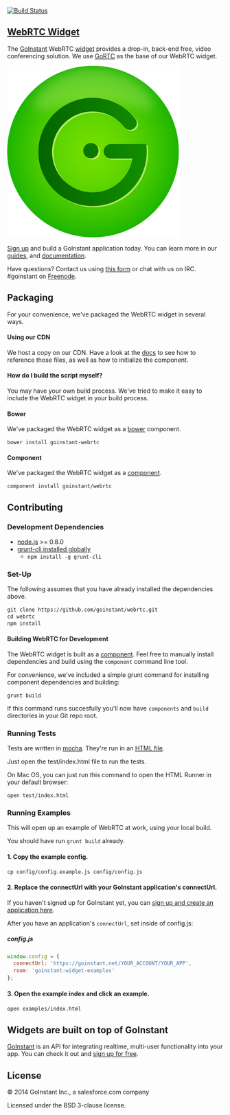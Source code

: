 [![Build Status](https://travis-ci.org/goinstant/webrtc.png?branch=master)](https://travis-ci.org/goinstant/webrtc)

## [WebRTC Widget](https://developers.goinstant.com/v1/widgets/webrtc.html)

The [GoInstant](https://goinstant.com) WebRTC [widget](https://developers.goinstant.com/v1/widgets/index.html)
provides a drop-in, back-end free, video conferencing solution. We use [GoRTC](https://github.com/goinstant/gortc)
as the base of our WebRTC widget.

![WebRTC](webrtc.png)

[Sign up](https://goinstant.com/signup) and build a GoInstant application today.
You can learn more in our [guides](https://developers.goinstant.com/v1/widgets/guides/index.html),
and [documentation](https://developers.goinstant.com/v1/widgets/webrtc.html).

Have questions? Contact us using [this form](https://goinstant.com/contact) or
chat with us on IRC. #goinstant on [Freenode](http://freenode.net/).

## Packaging
For your convenience, we've packaged the WebRTC widget in several
ways.

#### Using our CDN

We host a copy on our CDN. Have a look at the [docs](https://developers.goinstant.com/v1/widgets/webrtc.html)
to see how to reference those files, as well as how to initialize the component.

#### How do I build the script myself?

You may have your own build process. We've tried to make it easy to include
the WebRTC widget in your build process.

#### Bower

We've packaged the WebRTC widget as a [bower](http://bower.io/)
component.

```
bower install goinstant-webrtc
```

#### Component

We've packaged the WebRTC widget as a [component](http://component.io/).

```
component install goinstant/webrtc
```

## Contributing

### Development Dependencies

- [node.js](http://nodejs.org/) >= 0.8.0
- [grunt-cli installed globally](http://gruntjs.com/getting-started)
  - `npm install -g grunt-cli`

### Set-Up

The following assumes that you have already installed the dependencies above.

```
git clone https://github.com/goinstant/webrtc.git
cd webrtc
npm install
```

#### Building WebRTC for Development

The WebRTC widget is built as a [component](https://github.com/component/component).
Feel free to manually install dependencies and build using the `component`
command line tool.

For convenience, we've included a simple grunt command for installing
component dependencies and building:

```
grunt build
```

If this command runs succesfully you'll now have `components` and `build`
directories in your Git repo root.

### Running Tests

Tests are written in [mocha](http://visionmedia.github.io/mocha/). They're run
in an [HTML file](http://visionmedia.github.io/mocha/#html-reporter).

Just open the test/index.html file to run the tests.

On Mac OS, you can just run this command to open the HTML Runner in your
default browser:

```
open test/index.html
```

### Running Examples

This will open up an example of WebRTC at work, using your local
build.

You should have run `grunt build` already.

#### 1. Copy the example config.

```
cp config/config.example.js config/config.js
```

#### 2. Replace the connectUrl with your GoInstant application's connectUrl.

If you haven't signed up for GoInstant yet, you can [sign up and create an
application here](https://goinstant.com/signup).

After you have an application's `connectUrl`, set inside of config.js:

##### config.js

```js
window.config = {
  connectUrl: 'https://goinstant.net/YOUR_ACCOUNT/YOUR_APP',
  room: 'goinstant-widget-examples'
};
```

#### 3. Open the example index and click an example.

```
open examples/index.html
```

## Widgets are built on top of GoInstant

[GoInstant](https://goinstant.com) is an API for integrating realtime,
multi-user functionality into your app. You can check it out and [sign up for free](https://goinstant.com/signup).

## License

&copy; 2014 GoInstant Inc., a salesforce.com company

Licensed under the BSD 3-clause license.
